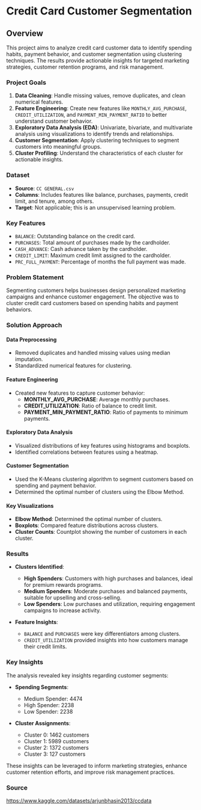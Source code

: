 # Credit Card Customer Segmentation

## Overview

This project aims to analyze credit card customer data to identify spending habits, payment behavior, and customer segmentation using clustering techniques. The results provide actionable insights for targeted marketing strategies, customer retention programs, and risk management.

### Project Goals

1. **Data Cleaning**: Handle missing values, remove duplicates, and clean numerical features.
2. **Feature Engineering**: Create new features like `MONTHLY_AVG_PURCHASE`, `CREDIT_UTILIZATION`, and `PAYMENT_MIN_PAYMENT_RATIO` to better understand customer behavior.
3. **Exploratory Data Analysis (EDA)**: Univariate, bivariate, and multivariate analysis using visualizations to identify trends and relationships.
4. **Customer Segmentation**: Apply clustering techniques to segment customers into meaningful groups.
5. **Cluster Profiling**: Understand the characteristics of each cluster for actionable insights.

### Dataset

- **Source**: `CC GENERAL.csv`
- **Columns**: Includes features like balance, purchases, payments, credit limit, and tenure, among others.
- **Target**: Not applicable; this is an unsupervised learning problem.

### Key Features

- `BALANCE`: Outstanding balance on the credit card.
- `PURCHASES`: Total amount of purchases made by the cardholder.
- `CASH_ADVANCE`: Cash advance taken by the cardholder.
- `CREDIT_LIMIT`: Maximum credit limit assigned to the cardholder.
- `PRC_FULL_PAYMENT`: Percentage of months the full payment was made.

### Problem Statement

Segmenting customers helps businesses design personalized marketing campaigns and enhance customer engagement. The objective was to cluster credit card customers based on spending habits and payment behaviors.

### Solution Approach

#### Data Preprocessing

- Removed duplicates and handled missing values using median imputation.
- Standardized numerical features for clustering.

#### Feature Engineering
- Created new features to capture customer behavior:
  - **MONTHLY_AVG_PURCHASE**: Average monthly purchases.
  - **CREDIT_UTILIZATION**: Ratio of balance to credit limit.
  - **PAYMENT_MIN_PAYMENT_RATIO**: Ratio of payments to minimum payments.

####  Exploratory Data Analysis

- Visualized distributions of key features using histograms and boxplots.
- Identified correlations between features using a heatmap.

#### Customer Segmentation

- Used the K-Means clustering algorithm to segment customers based on spending and payment behavior.
- Determined the optimal number of clusters using the Elbow Method.

####  Key Visualizations

- **Elbow Method**: Determined the optimal number of clusters.
- **Boxplots**: Compared feature distributions across clusters.
- **Cluster Counts**: Countplot showing the number of customers in each cluster.

### Results

- **Clusters Identified**:
  - **High Spenders**: Customers with high purchases and balances, ideal for premium rewards programs.
  - **Medium Spenders**: Moderate purchases and balanced payments, suitable for upselling and cross-selling.
  - **Low Spenders**: Low purchases and utilization, requiring engagement campaigns to increase activity.

- **Feature Insights**:
  - `BALANCE` and `PURCHASES` were key differentiators among clusters.
  - `CREDIT_UTILIZATION` provided insights into how customers manage their credit limits.

### Key Insights

The analysis revealed key insights regarding customer segments:

- **Spending Segments**:
  
  - Medium Spender: 4474
  - High Spender: 2238
  - Low Spender: 2238

- **Cluster Assignments**:

  - Cluster 0: 1462 customers
  - Cluster 1: 5989 customers
  - Cluster 2: 1372 customers
  - Cluster 3: 127 customers

These insights can be leveraged to inform marketing strategies, enhance customer retention efforts, and improve risk management practices.

### Source

https://www.kaggle.com/datasets/arjunbhasin2013/ccdata

